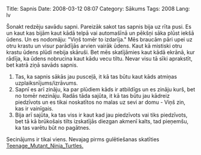 Title: Sapnis
Date: 2008-03-12 08:07
Category: Sākums
Tags: 2008
Lang: lv

Šonakt redzēju savādu sapni. Pareizāk sakot tas sapnis bija uz rīta pusi. Es un kaut kas bijām kaut kādā telpā vai automašīnā un pēkšņi sāka plūst iekšā ūdens. Un es nodomāju: "Viņš tomēr to izdarīja." Mēs braucām pāri upei uz otru krastu un visur parādījās arvien vairāk ūdens. Kaut kā mistiski otru krastu ūdens plūdi nebija skāruši. Bet mēs skatījāmies kaut kādā ekrānā, kur rādīja, ka ūdens nobrucina kaut kādu vecu tiltu. Nevar visu tā sīki aprakstīt, bet katrā ziņā savāds sapnis.

1. Tas, ka sapnis sākās jau pusceļā, it kā tas būtu kaut kāds atmiņas uzplaiksnījums/izrāvums.
2. Sapnī es arī zināju, ka par plūdiem kāds ir atbildīgs un es zināju kurš, bet no tomēr nezināju. Radās tāda sajūta, it kā tas būtu jau kādreiz piedzīvots un es tikai noskatītos no malas uz sevi ar domu - Viņš zin, kas ir vainīgais.
3. Bija arī sajūta, ka tas viss ir kaut kad jau piedzīvots vai tiks piedzīvots, bet tā kā brūkošais tilts izskatījās diezgan akmenī kalts, tad pieņemšu, ka tas varētu būt no pagātnes.

Secinājums ir tikai viens. Nevajag pirms gulētiešanas skatīties [Teenage_Mutant_Ninja_Turtles.][1]

  [1]: http://en.wikipedia.org/wiki/Teenage_Mutant_Ninja_Turtles
